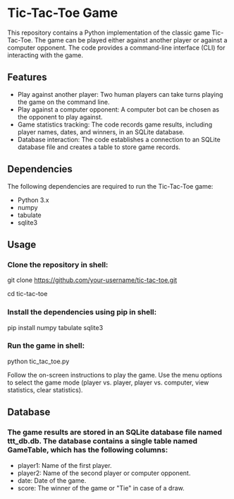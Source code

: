 # Tic-Tac-Toe Game
This repository contains a Python implementation of the classic game Tic-Tac-Toe. 
The game can be played either against another player or against a computer opponent. 
The code provides a command-line interface (CLI) for interacting with the game.

## Features
* Play against another player: Two human players can take turns playing the game on the command line.
* Play against a computer opponent: A computer bot can be chosen as the opponent to play against.
* Game statistics tracking: The code records game results, including player names, dates, and winners, in an SQLite database.
* Database interaction: The code establishes a connection to an SQLite database file and creates a table to store game records.
  
## Dependencies
The following dependencies are required to run the Tic-Tac-Toe game:

* Python 3.x
* numpy
* tabulate
* sqlite3
  
## Usage
### Clone the repository in shell:

git clone https://github.com/your-username/tic-tac-toe.git

cd tic-tac-toe

### Install the dependencies using pip in shell:

pip install numpy tabulate sqlite3

### Run the game in shell:

python tic_tac_toe.py

Follow the on-screen instructions to play the game. Use the menu options to select the game mode (player vs. player, player vs. computer, view statistics, clear statistics).

## Database
### The game results are stored in an SQLite database file named ttt_db.db. The database contains a single table named GameTable, which has the following columns:

* player1: Name of the first player.
* player2: Name of the second player or computer opponent.
* date: Date of the game.
* score: The winner of the game or "Tie" in case of a draw.
